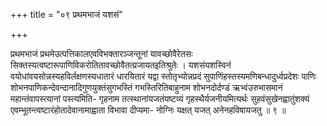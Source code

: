 +++
title = "०९ प्रथमभाजं यशसं"

+++

प्रथमभाजं प्रथमेउत्पत्तिकालएवविभक्तारञ्जन्तूनां यावच्छोवैरेतसः सिक्तस्यत्वष्टारूपाणिविकरोतितावच्छोवैतत्प्रजायतइतिश्रुतेः । यशसंयशस्विनं वयोधांवयसोन्नस्यहविर्लक्षणस्यधातारं धारयितारं यद्वा स्तोतृभ्योन्नप्रदं सुपाणिंहस्तस्यमणिबन्धादुर्ध्वप्रदेशः पाणिः शोभनपाणिकन्देवन्दानादिगुणयुक्तंसुगभस्तिं गभस्तिरितिबाहुनाम शोभनदोर्दण्डं ऋभ्वंउरुभासमानं महान्तंवापस्त्यानां पस्त्यमिति- गृहनाम तत्स्थानांयजतंयष्टव्यं गृहस्थैर्यजनीयमित्यर्थः सुहवंसुखेनह्वातुंशक्यं एवम्भूतन्त्वष्टारंहोतादेवानामाह्वाता विभावा दीप्यमा- नोग्निः यक्षत् यजत् अनेनहविषायजतु ॥ ९ ॥
